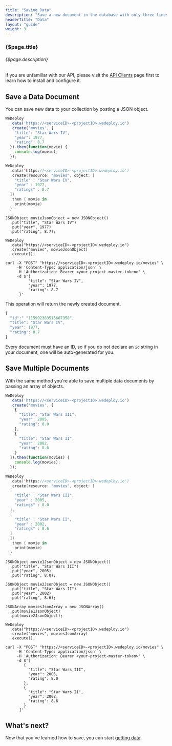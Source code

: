 ```yaml
---
title: "Saving Data"
description: "Save a new document in the database with only three lines of code."
headerTitle: "Data"
layout: "guide"
weight: 3
---
```


### {$page.title}

###### {$page.description}

<aside>

If you are unfamiliar with our API, please visit the [API Clients](/docs/intro/api-clients/) page first to learn how to install and configure it.

</aside>

<article id="1">

## Save a Data Document

You can save new data to your collection by posting a JSON object.

```javascript
WeDeploy
  .data('https://<serviceID>-<projectID>.wedeploy.io')
  .create('movies', {
    "title": "Star Wars IV",
    "year": 1977,
    "rating": 8.7
  }).then(function(movie) {
    console.log(movie);
  });
```
```swift
WeDeploy
  .data('https://<serviceID>-<projectID>.wedeploy.io')
  .create(resource: "movies", object: [
    "title" : "Star Wars IV",
    "year" : 1977,
    "ratings" : 8.7
  ])
  .then { movie in
    print(movie)
  }
```
```text/x-java
JSONObject movieJsonObject = new JSONObject()
  .put("title", "Star Wars IV")
  .put("year", 1977)
  .put("rating", 8.7);

WeDeploy
  .data("https://<serviceID>-<projectID>.wedeploy.io")
  .create("movies", movieJsonObject)
  .execute();
```
```text/x-sh
curl -X "POST" "https://<serviceID>-<projectID>.wedeploy.io/movies" \
     -H 'Content-Type: application/json' \
     -H 'Authorization: Bearer <your-project-master-token>' \
     -d $'{
          "title": "Star Wars IV",
          "year": 1977,
          "rating": 8.7
      }'
```

This operation will return the newly created document.

```javascript
{
  "id":" "115992383516607958",
  "title": "Star Wars IV",
  "year": 1977,
  "rating": 8.7
}
```

Every document must have an ID, so if you do not declare an `id` string in your document, one will be auto-generated for you.

</article>

<article id="2">

## Save Multiple Documents

With the same method you're able to save multiple data documents by passing an array of objects.

```javascript
WeDeploy
  .data('https://<serviceID>-<projectID>.wedeploy.io')
  .create('movies', [
    {
      "title": "Star Wars III",
      "year": 2005,
      "rating": 8.0
    },
    {
      "title": "Star Wars II",
      "year": 2002,
      "rating": 8.6
    }
  ]).then(function(movies) {
    console.log(movies);
  });
```
```swift
WeDeploy
  .data('https://<serviceID>-<projectID>.wedeploy.io')
  .create(resource: "movies", object: [
  [
    "title" : "Star Wars III",
    "year" : 2005,
    "ratings" : 8.0
  ],
  [
    "title" : "Star Wars II",
    "year" : 2002,
    "ratings" : 8.6
  ]
  ])
  .then { movie in
    print(movie)
  }
```
```text/x-java
JSONObject movie1JsonObject = new JSONObject()
  .put("title", "Star Wars III")
  .put("year", 2005)
  .put("rating", 8.0);

JSONObject movie2JsonObject = new JSONObject()
  .put("title", "Star Wars II")
  .put("year", 2002)
  .put("rating", 8.6);

JSONArray moviesJsonArray = new JSONArray()
  .put(movie1JsonObject)
  .put(movie2JsonObject);

WeDeploy
  .data("https://<serviceID>-<projectID>.wedeploy.io")
  .create("movies", moviesJsonArray)
  .execute();
```
```text/x-sh
curl -X "POST" "https://<serviceID>-<projectID>.wedeploy.io/movies" \
     -H 'Content-Type: application/json' \
     -H 'Authorization: Bearer <your-project-master-token>' \
     -d $'[
        {
          "title": "Star Wars III",
          "year": 2005,
          "rating": 8.0
        },
        {
          "title": "Star Wars II",
          "year": 2002,
          "rating": 8.6
        }
      ]'
```

</article>

## What's next?

Now that you've learned how to save, you can start [getting data](/docs/data/retrieving-data/).
